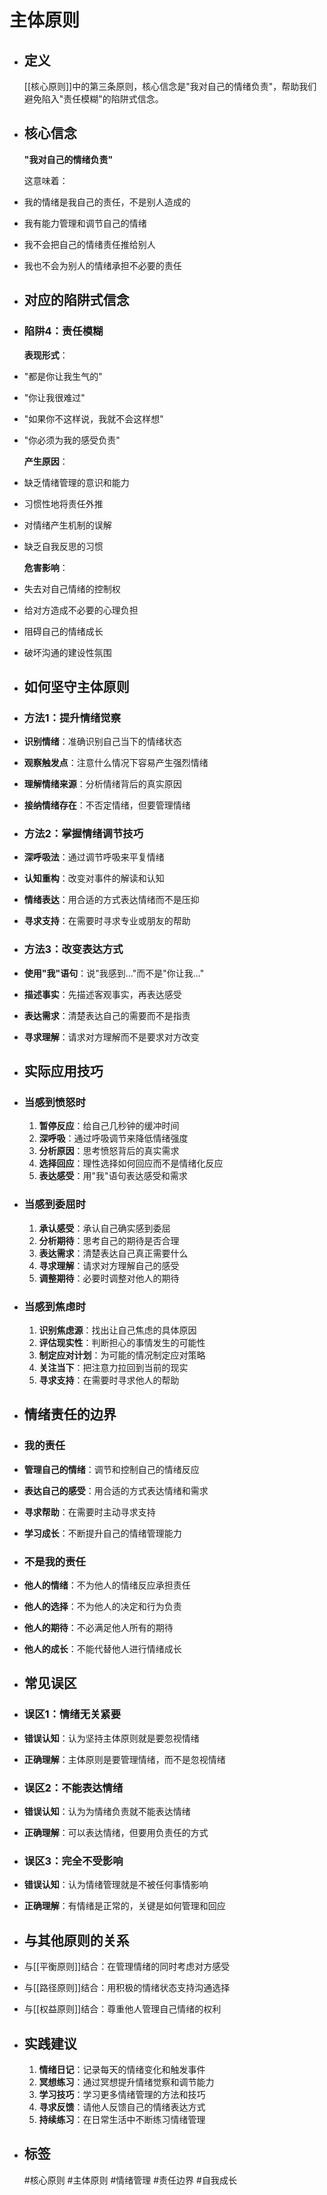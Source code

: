 # 主体原则
- ## 定义
  [[核心原则]]中的第三条原则，核心信念是"我对自己的情绪负责"，帮助我们避免陷入"责任模糊"的陷阱式信念。
- ## 核心信念
  **"我对自己的情绪负责"**
  
  这意味着：
- 我的情绪是我自己的责任，不是别人造成的
- 我有能力管理和调节自己的情绪
- 我不会把自己的情绪责任推给别人
- 我也不会为别人的情绪承担不必要的责任
- ## 对应的陷阱式信念
- ### 陷阱4：责任模糊
  **表现形式**：
- "都是你让我生气的"
- "你让我很难过"
- "如果你不这样说，我就不会这样想"
- "你必须为我的感受负责"
  
  **产生原因**：
- 缺乏情绪管理的意识和能力
- 习惯性地将责任外推
- 对情绪产生机制的误解
- 缺乏自我反思的习惯
  
  **危害影响**：
- 失去对自己情绪的控制权
- 给对方造成不必要的心理负担
- 阻碍自己的情绪成长
- 破坏沟通的建设性氛围
- ## 如何坚守主体原则
- ### 方法1：提升情绪觉察
- **识别情绪**：准确识别自己当下的情绪状态
- **观察触发点**：注意什么情况下容易产生强烈情绪
- **理解情绪来源**：分析情绪背后的真实原因
- **接纳情绪存在**：不否定情绪，但要管理情绪
- ### 方法2：掌握情绪调节技巧
- **深呼吸法**：通过调节呼吸来平复情绪
- **认知重构**：改变对事件的解读和认知
- **情绪表达**：用合适的方式表达情绪而不是压抑
- **寻求支持**：在需要时寻求专业或朋友的帮助
- ### 方法3：改变表达方式
- **使用"我"语句**：说"我感到..."而不是"你让我..."
- **描述事实**：先描述客观事实，再表达感受
- **表达需求**：清楚表达自己的需要而不是指责
- **寻求理解**：请求对方理解而不是要求对方改变
- ## 实际应用技巧
- ### 当感到愤怒时
  1. **暂停反应**：给自己几秒钟的缓冲时间
  2. **深呼吸**：通过呼吸调节来降低情绪强度
  3. **分析原因**：思考愤怒背后的真实需求
  4. **选择回应**：理性选择如何回应而不是情绪化反应
  5. **表达感受**：用"我"语句表达感受和需求
- ### 当感到委屈时
  1. **承认感受**：承认自己确实感到委屈
  2. **分析期待**：思考自己的期待是否合理
  3. **表达需求**：清楚表达自己真正需要什么
  4. **寻求理解**：请求对方理解自己的感受
  5. **调整期待**：必要时调整对他人的期待
- ### 当感到焦虑时
  1. **识别焦虑源**：找出让自己焦虑的具体原因
  2. **评估现实性**：判断担心的事情发生的可能性
  3. **制定应对计划**：为可能的情况制定应对策略
  4. **关注当下**：把注意力拉回到当前的现实
  5. **寻求支持**：在需要时寻求他人的帮助
- ## 情绪责任的边界
- ### 我的责任
- **管理自己的情绪**：调节和控制自己的情绪反应
- **表达自己的感受**：用合适的方式表达情绪和需求
- **寻求帮助**：在需要时主动寻求支持
- **学习成长**：不断提升自己的情绪管理能力
- ### 不是我的责任
- **他人的情绪**：不为他人的情绪反应承担责任
- **他人的选择**：不为他人的决定和行为负责
- **他人的期待**：不必满足他人所有的期待
- **他人的成长**：不能代替他人进行情绪成长
- ## 常见误区
- ### 误区1：情绪无关紧要
- **错误认知**：认为坚持主体原则就是要忽视情绪
- **正确理解**：主体原则是要管理情绪，而不是忽视情绪
- ### 误区2：不能表达情绪
- **错误认知**：认为为情绪负责就不能表达情绪
- **正确理解**：可以表达情绪，但要用负责任的方式
- ### 误区3：完全不受影响
- **错误认知**：认为情绪管理就是不被任何事情影响
- **正确理解**：有情绪是正常的，关键是如何管理和回应
- ## 与其他原则的关系
- 与[[平衡原则]]结合：在管理情绪的同时考虑对方感受
- 与[[路径原则]]结合：用积极的情绪状态支持沟通选择
- 与[[权益原则]]结合：尊重他人管理自己情绪的权利
- ## 实践建议
  1. **情绪日记**：记录每天的情绪变化和触发事件
  2. **冥想练习**：通过冥想提升情绪觉察和调节能力
  3. **学习技巧**：学习更多情绪管理的方法和技巧
  4. **寻求反馈**：请他人反馈自己的情绪表达方式
  5. **持续练习**：在日常生活中不断练习情绪管理
- ## 标签
  #核心原则 #主体原则 #情绪管理 #责任边界 #自我成长